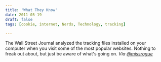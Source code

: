 ```yaml
---
title: 'What They Know'
date: 2011-05-19
draft: false
tags: [cookie, internet, Nerds, Technology, tracking]

---
```


The Wall Street Journal analyzed the tracking files installed on your computer when you visit some of the most popular websites. Nothing to freak out about, but just be aware of what's going on. _Via [@missrogue](https://twitter.com/missrogue/status/71245762184478720)_